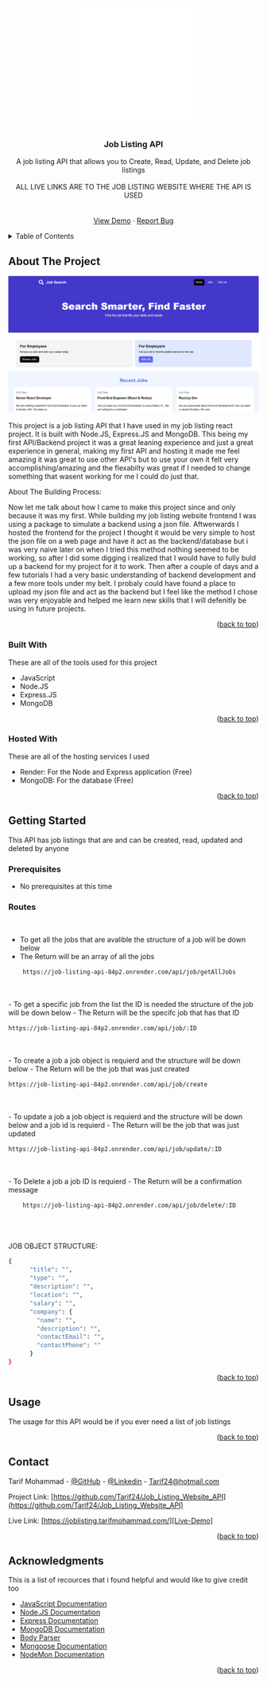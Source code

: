 <a id="readme-top"></a>

<!-- PROJECT LOGO -->
<br />
<div align="center">
  <a href="https://github.com/Tarif24/Job_Listing_Website_React">
    <img src="assets/tab-logo.png" alt="Logo" width="240" height="240">
  </a>

  <h3 align="center">Job Listing API</h3>

  <p align="center">
    A job listing API that allows you to Create, Read, Update, and Delete job listings
    <br />
    <br />
    ALL LIVE LINKS ARE TO THE JOB LISTING WEBSITE WHERE THE API IS USED
    <br />
    <br />
    <br />
    <a href="https://joblisting.tarifmohammad.com/">View Demo</a>
    &middot;
    <a href="https://github.com/Tarif24/Job_Listing_Website_API/issues/new">Report Bug</a>
  </p>
</div>

<!-- TABLE OF CONTENTS -->
<details>
  <summary>Table of Contents</summary>
  <ol>
    <li>
      <a href="#about-the-project">About The Project</a>
      <ul>
        <li><a href="#built-with">Built With</a></li>
        <li><a href="#hosted-with">Hosted With</a></li>
      </ul>
    </li>
    <li>
      <a href="#getting-started">Getting Started</a>
      <ul>
        <li><a href="#prerequisites">Prerequisites</a></li>
        <li><a href="#routes">Routes</a></li>
      </ul>
    </li>
    <li><a href="#usage">Usage</a></li>
    <li><a href="#contact">Contact</a></li>
    <li><a href="#acknowledgments">Acknowledgments</a></li>
  </ol>
</details>

<!-- ABOUT THE PROJECT -->

## About The Project

[![Product Screen Shot][product-screenshot]][Live-Demo]

This project is a job listing API that I have used in my job listing react project. It is built with Node.JS, Express.JS and MongoDB. This being my first API/Backend project it was a great leaning experience and just a great experience in general, making my first API and hosting it made me feel amazing it was great to use other API's but to use your own it felt very accomplishing/amazing and the flexabilty was great if I needed to change something that wasent working for me I could do just that.

About The Building Process:

Now let me talk about how I came to make this project since and only because it was my first. While building my job listing website frontend I was using a package to simulate a backend using a json file. Aftwerwards I hosted the frontend for the project I thought it would be very simple to host the json file on a web page and have it act as the backend/database but i was very naive later on when I tried this method nothing seemed to be working, so after I did some digging i realized that I would have to fully buld up a backend for my project for it to work. Then after a couple of days and a few tutorials I had a very basic understanding of backend development and a few more tools under my belt. I probaly could have found a place to upload my json file and act as the backend but I feel like the method I chose was very enjoyable and helped me learn new skills that I will defenitly be using in future projects.

<p align="right">(<a href="#readme-top">back to top</a>)</p>

### Built With

These are all of the tools used for this project

-   JavaScript
-   Node.JS
-   Express.JS
-   MongoDB

<p align="right">(<a href="#readme-top">back to top</a>)</p>

### Hosted With

These are all of the hosting services I used

-   Render: For the Node and Express application (Free)
-   MongoDB: For the database (Free)

<p align="right">(<a href="#readme-top">back to top</a>)</p>

<!-- GETTING STARTED -->

## Getting Started

This API has job listings that are and can be created, read, updated and deleted by anyone

### Prerequisites

-   No prerequisites at this time

### Routes

<br/>

-   To get all the jobs that are avalible the structure of a job will be down below
-   The Return will be an array of all the jobs

```sh
    https://job-listing-api-84p2.onrender.com/api/job/getAllJobs
```

<br/>
<br/>
-   To get a specific job from the list the ID is needed the structure of the job will be down below
-   The Return will be the specifc job that has that ID

```sh
https://job-listing-api-84p2.onrender.com/api/job/:ID
```

<br/>
<br/>
-   To create a job a job object is requierd and the structure will be down below
-   The Return will be the job that was just created

```sh
https://job-listing-api-84p2.onrender.com/api/job/create
```

<br/>
<br/>
-   To update a job a job object is requierd and the structure will be down below and a job id is requierd
-   The Return will be the job that was just updated

```sh
https://job-listing-api-84p2.onrender.com/api/job/update/:ID
```

<br/>
<br/>
-   To Delete a job a job ID is requierd
-   The Return will be a confirmation message

```sh
    https://job-listing-api-84p2.onrender.com/api/job/delete/:ID
```

<br/>
<br/>
<br/>
JOB OBJECT STRUCTURE:

```sh
{
      "title": "",
      "type": "",
      "description": "",
      "location": "",
      "salary": "",
      "company": {
        "name": "",
        "description": "",
        "contactEmail": "",
        "contactPhone": ""
      }
}
```

<p align="right">(<a href="#readme-top">back to top</a>)</p>

<!-- USAGE EXAMPLES -->

## Usage

The usage for this API would be if you ever need a list of job listings

<p align="right">(<a href="#readme-top">back to top</a>)</p>

<!-- CONTACT -->

## Contact

Tarif Mohammad - [@GitHub](https://github.com/Tarif24) - [@Linkedin](https://www.linkedin.com/in/tarif-mohammad/) - Tarif24@hotmail.com

Project Link: [https://github.com/Tarif24/Job_Listing_Website_API](https://github.com/Tarif24/Job_Listing_Website_API)

Live Link: [https://joblisting.tarifmohammad.com/][Live-Demo]

<p align="right">(<a href="#readme-top">back to top</a>)</p>

<!-- ACKNOWLEDGMENTS -->

## Acknowledgments

This is a list of recources that i found helpful and would like to give credit too

-   [JavaScript Documentation](https://developer.mozilla.org/en-US/docs/Web/JavaScript)
-   [Node.JS Documentation](https://nodejs.org/docs/latest/api/)
-   [Express Documentation](https://expressjs.com/)
-   [MongoDB Documentation](https://www.mongodb.com/docs/)
-   [Body Parser](https://expressjs.com/en/resources/middleware/body-parser.html)
-   [Mongoose Documentation](https://mongoosejs.com/docs/)
-   [NodeMon Documentation](https://nodemon.io/)

<p align="right">(<a href="#readme-top">back to top</a>)</p>

<!-- MARKDOWN LINKS & IMAGES -->
<!-- https://www.markdownguide.org/basic-syntax/#reference-style-links -->

[product-screenshot]: assets/readme-image.png
[Live-Demo]: https://joblisting.tarifmohammad.com/
